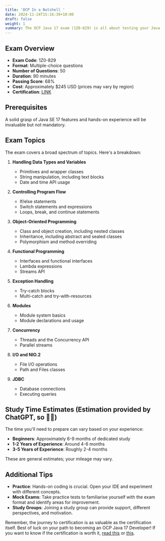 ```yaml
---
title: 'OCP In a Nutshell '
date: 2024-11-24T15:16:39+10:00
draft: false
weight: 1
summary: The OCP Java 17 exam (1Z0-829) is all about testing your Java SE 17 knowledge—50 questions, 90 minutes, and a passing score of 68%. It covers everything from functional programming to modules and concurrency. Prep time depends on experience. Beginners might need 6-9 months, while seasoned devs could get it done in 2-4. If you're serious about Java, this cert's worth a look. If you're gearing up for the OCP Java 17 exam, here's a friendly rundown to help you navigate the essentials [READ THE ARTICLE](https://kitanob.github.io/OCP17-NotesAndResources/docs/overview/)
---
```


## Exam Overview

- **Exam Code**: 1Z0-829
- **Format**: Multiple-choice questions
- **Number of Questions**: 50
- **Duration**: 90 minutes
- **Passing Score**: 68%
- **Cost**: Approximately $245 USD (prices may vary by region)
- **Certification**: [LINK](https://education.oracle.com/catalogue-de-produits-ouexam-pexam_1z0-829/pexam_1Z0-829)

## Prerequisites

A solid grasp of Java SE 17 features and hands-on experience will be invaluable but not mandatory.

## Exam Topics

The exam covers a broad spectrum of topics. Here's a breakdown:

1. **Handling Data Types and Variables**
   - Primitives and wrapper classes
   - String manipulation, including text blocks
   - Date and time API usage

2. **Controlling Program Flow**
   - If/else statements
   - Switch statements and expressions
   - Loops, break, and continue statements

3. **Object-Oriented Programming**
   - Class and object creation, including nested classes
   - Inheritance, including abstract and sealed classes
   - Polymorphism and method overriding

4. **Functional Programming**
   - Interfaces and functional interfaces
   - Lambda expressions
   - Streams API

5. **Exception Handling**
   - Try-catch blocks
   - Multi-catch and try-with-resources

6. **Modules**
   - Module system basics
   - Module declarations and usage

7. **Concurrency**
   - Threads and the Concurrency API
   - Parallel streams

8. **I/O and NIO.2**
   - File I/O operations
   - Path and Files classes

9. **JDBC**
   - Database connections
   - Executing queries

## Study Time Estimates (Estimation provided by ChatGPT, so 🤷‍♂️)

The time you'll need to prepare can vary based on your experience:

- **Beginners**: Approximately 6-9 months of dedicated study
- **1-2 Years of Experience**: Around 4-6 months
- **3-5 Years of Experience**: Roughly 2-4 months

These are general estimates; your mileage may vary.

## Additional Tips

- **Practice**: Hands-on coding is crucial. Open your IDE and experiment with different concepts.
- **Mock Exams**: Take practice tests to familiarise yourself with the exam format and identify areas for improvement.
- **Study Groups**: Joining a study group can provide support, different perspectives, and motivation.

Remember, the journey to certification is as valuable as the certification itself. Best of luck on your path to becoming an OCP Java 17 Developer! 
If you want to know if the certification is worth it, [read this](https://www.reddit.com/r/java/comments/11kbbsb/whats_the_point_of_acquiring_java_certification/) or [this](https://www.quora.com/How-valuable-are-Oracle-Java-certifications).
